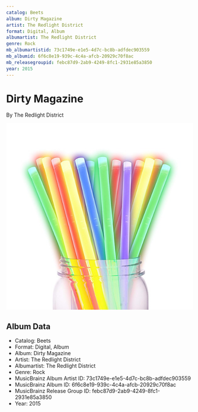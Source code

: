 ```yaml
---
catalog: Beets
album: Dirty Magazine
artist: The Redlight District
format: Digital, Album
albumartist: The Redlight District
genre: Rock
mb_albumartistid: 73c1749e-e1e5-4d7c-bc8b-adfdec903559
mb_albumid: 6f6c8e19-939c-4c4a-afcb-20929c70f8ac
mb_releasegroupid: febc87d9-2ab9-4249-8fc1-2931e85a3850
year: 2015
---
```


# Dirty Magazine

By The Redlight District

![](../../assets/beetscovers/The_Redlight_District-Dirty_Magazine.jpg)

## Album Data

- Catalog: Beets
- Format: Digital, Album
- Album: Dirty Magazine
- Artist: The Redlight District
- Albumartist: The Redlight District
- Genre: Rock
- MusicBrainz Album Artist ID: 73c1749e-e1e5-4d7c-bc8b-adfdec903559
- MusicBrainz Album ID: 6f6c8e19-939c-4c4a-afcb-20929c70f8ac
- MusicBrainz Release Group ID: febc87d9-2ab9-4249-8fc1-2931e85a3850
- Year: 2015

